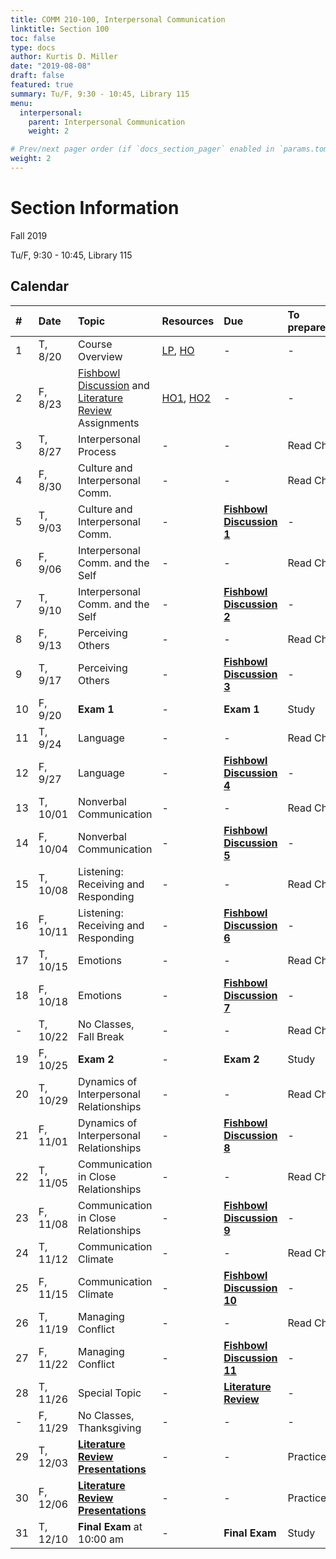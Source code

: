 ```yaml
---
title: COMM 210-100, Interpersonal Communication
linktitle: Section 100
toc: false
type: docs
author: Kurtis D. Miller
date: "2019-08-08"
draft: false
featured: true
summary: Tu/F, 9:30 - 10:45, Library 115
menu:
  interpersonal:
    parent: Interpersonal Communication
    weight: 2

# Prev/next pager order (if `docs_section_pager` enabled in `params.toml`)
weight: 2
---
```


Section Information
===================

Fall 2019

Tu/F, 9:30 - 10:45, Library 115

[ho-s]:  /course/interpersonal/COMM-210-100-FA19-KM.pdf  "Handout - Syllabus"

<!-- more -->

Calendar
--------

| #  | Date     | Topic                                                                        | Resources                  | Due                                    | To prepare… |
|:--|:-----------|:--------------------------|:----------|:-----------------------|:---------------------------|
|  1 | T,  8/20 | Course Overview                                                              | [LP][lp-co], [HO][ho-s]    | -                                      | -           |
|  2 | F,  8/23 | [Fishbowl Discussion][Fishbowl] and [Literature Review][lit-rev] Assignments | [HO1][ho-fd], [HO2][ho-lr] | -                                      | -           |
|  3 | T,  8/27 | Interpersonal Process                                                        | -                          | -                                      | Read Ch.    |
|  4 | F,  8/30 | Culture and Interpersonal Comm.                                              | -                          | -                                      | Read Ch.    |
|  5 | T,  9/03 | Culture and Interpersonal Comm.                                              | -                          | **[Fishbowl Discussion 1][Fishbowl]**  | -           |
|  6 | F,  9/06 | Interpersonal Comm. and the Self                                             | -                          | -                                      | Read Ch.    |
|  7 | T,  9/10 | Interpersonal Comm. and the Self                                             | -                          | **[Fishbowl Discussion 2][Fishbowl]**  | -           |
|  8 | F,  9/13 | Perceiving Others                                                            | -                          | -                                      | Read Ch.    |
|  9 | T,  9/17 | Perceiving Others                                                            | -                          | **[Fishbowl Discussion 3][Fishbowl]**  | -           |
| 10 | F,  9/20 | **Exam 1**                                                                   | -                          | **Exam 1**                             | Study       |
| 11 | T,  9/24 | Language                                                                     | -                          | -                                      | Read Ch.    |
| 12 | F,  9/27 | Language                                                                     | -                          | **[Fishbowl Discussion 4][Fishbowl]**  | -           |
| 13 | T, 10/01 | Nonverbal Communication                                                      | -                          | -                                      | Read Ch.    |
| 14 | F, 10/04 | Nonverbal Communication                                                      | -                          | **[Fishbowl Discussion 5][Fishbowl]**  | -           |
| 15 | T, 10/08 | Listening: Receiving and Responding                                          | -                          | -                                      | Read Ch.    |
| 16 | F, 10/11 | Listening: Receiving and Responding                                          | -                          | **[Fishbowl Discussion 6][Fishbowl]**  | -           |
| 17 | T, 10/15 | Emotions                                                                     | -                          | -                                      | Read Ch.    |
| 18 | F, 10/18 | Emotions                                                                     | -                          | **[Fishbowl Discussion 7][Fishbowl]**  | -           |
|  - | T, 10/22 | No Classes, Fall Break                                                       | -                          | -                                      | Read Ch.    |
| 19 | F, 10/25 | **Exam 2**                                                                   | -                          | **Exam 2**                             | Study       |
| 20 | T, 10/29 | Dynamics of Interpersonal Relationships                                      | -                          | -                                      | Read Ch.    |
| 21 | F, 11/01 | Dynamics of Interpersonal Relationships                                      | -                          | **[Fishbowl Discussion 8][Fishbowl]**  | -           |
| 22 | T, 11/05 | Communication in Close Relationships                                         | -                          | -                                      | Read Ch.    |
| 23 | F, 11/08 | Communication in Close Relationships                                         | -                          | **[Fishbowl Discussion 9][Fishbowl]**  | -           |
| 24 | T, 11/12 | Communication Climate                                                        | -                          | -                                      | Read Ch.    |
| 25 | F, 11/15 | Communication Climate                                                        | -                          | **[Fishbowl Discussion 10][Fishbowl]** | -           |
| 26 | T, 11/19 | Managing Conflict                                                            | -                          | -                                      | Read Ch.    |
| 27 | F, 11/22 | Managing Conflict                                                            | -                          | **[Fishbowl Discussion 11][Fishbowl]** | -           |
| 28 | T, 11/26 | Special Topic                                                                | -                          | **[Literature Review][lit-rev]**       | -           |
|  - | F, 11/29 | No Classes, Thanksgiving                                                     | -                          | -                                      | -           |
| 29 | T, 12/03 | **[Literature Review Presentations][lit-rev]**                               | -                          | -                                      | Practice    |
| 30 | F, 12/06 | **[Literature Review Presentations][lit-rev]**                               | -                          | -                                      | Practice    |
| 31 | T, 12/10 | **Final Exam** at 10:00 am                                                   | -                          | **Final Exam**                         | Study       |

<!-- assignment links -->
[Fishbowl]:  /course/interpersonal/assignment/fishbowl-discussion/   "Assignment description"
[lit-rev]:   /course/interpersonal/assignment/literature-review/     "Assignment description"

<!-- handout links -->
[ho-fd]: /course/interpersonal/handout/fishbowl-discussion.pdf  "Handout - Fishbowl Discussion Assignment"
[ho-lr]: /course/interpersonal/handout/literature-review.pdf    "Handout - Literature Review Assignment"

<!-- lesson plan links -->
[lp-co]: /course/interpersonal/lesson-plan/course-overview/  "Lesson Plan"

<!-- visual aid links-->
